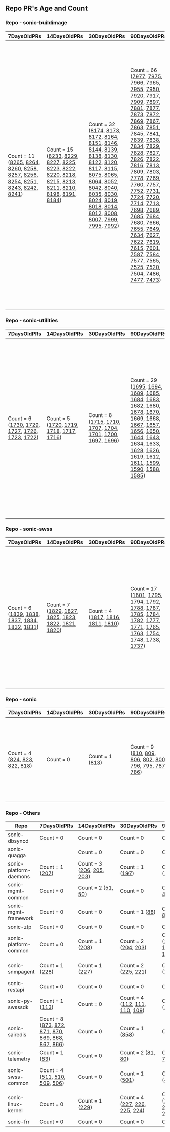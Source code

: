 ## Repo PR's Age and Count 

### Repo - sonic-buildimage

| 7DaysOldPRs | 14DaysOldPRs | 30DaysOldPRs | 90DaysOldPRs | MoreThan90DaysOldPR | MoreThan1yrold |
|-------------|-------------|-------------|-------------|-------------|-------------|
| Count = 11 ([8265](https://github.com/Azure/sonic-buildimage/pull/8265), [8264](https://github.com/Azure/sonic-buildimage/pull/8264), [8260](https://github.com/Azure/sonic-buildimage/pull/8260), [8258](https://github.com/Azure/sonic-buildimage/pull/8258), [8257](https://github.com/Azure/sonic-buildimage/pull/8257), [8256](https://github.com/Azure/sonic-buildimage/pull/8256), [8254](https://github.com/Azure/sonic-buildimage/pull/8254), [8251](https://github.com/Azure/sonic-buildimage/pull/8251), [8243](https://github.com/Azure/sonic-buildimage/pull/8243), [8242](https://github.com/Azure/sonic-buildimage/pull/8242), [8241](https://github.com/Azure/sonic-buildimage/pull/8241)) | Count = 15 ([8233](https://github.com/Azure/sonic-buildimage/pull/8233), [8229](https://github.com/Azure/sonic-buildimage/pull/8229), [8227](https://github.com/Azure/sonic-buildimage/pull/8227), [8225](https://github.com/Azure/sonic-buildimage/pull/8225), [8223](https://github.com/Azure/sonic-buildimage/pull/8223), [8222](https://github.com/Azure/sonic-buildimage/pull/8222), [8220](https://github.com/Azure/sonic-buildimage/pull/8220), [8218](https://github.com/Azure/sonic-buildimage/pull/8218), [8215](https://github.com/Azure/sonic-buildimage/pull/8215), [8213](https://github.com/Azure/sonic-buildimage/pull/8213), [8211](https://github.com/Azure/sonic-buildimage/pull/8211), [8210](https://github.com/Azure/sonic-buildimage/pull/8210), [8198](https://github.com/Azure/sonic-buildimage/pull/8198), [8191](https://github.com/Azure/sonic-buildimage/pull/8191), [8184](https://github.com/Azure/sonic-buildimage/pull/8184)) | Count = 32 ([8174](https://github.com/Azure/sonic-buildimage/pull/8174), [8173](https://github.com/Azure/sonic-buildimage/pull/8173), [8172](https://github.com/Azure/sonic-buildimage/pull/8172), [8164](https://github.com/Azure/sonic-buildimage/pull/8164), [8151](https://github.com/Azure/sonic-buildimage/pull/8151), [8146](https://github.com/Azure/sonic-buildimage/pull/8146), [8144](https://github.com/Azure/sonic-buildimage/pull/8144), [8139](https://github.com/Azure/sonic-buildimage/pull/8139), [8138](https://github.com/Azure/sonic-buildimage/pull/8138), [8130](https://github.com/Azure/sonic-buildimage/pull/8130), [8122](https://github.com/Azure/sonic-buildimage/pull/8122), [8120](https://github.com/Azure/sonic-buildimage/pull/8120), [8117](https://github.com/Azure/sonic-buildimage/pull/8117), [8115](https://github.com/Azure/sonic-buildimage/pull/8115), [8075](https://github.com/Azure/sonic-buildimage/pull/8075), [8065](https://github.com/Azure/sonic-buildimage/pull/8065), [8064](https://github.com/Azure/sonic-buildimage/pull/8064), [8052](https://github.com/Azure/sonic-buildimage/pull/8052), [8042](https://github.com/Azure/sonic-buildimage/pull/8042), [8040](https://github.com/Azure/sonic-buildimage/pull/8040), [8035](https://github.com/Azure/sonic-buildimage/pull/8035), [8030](https://github.com/Azure/sonic-buildimage/pull/8030), [8024](https://github.com/Azure/sonic-buildimage/pull/8024), [8019](https://github.com/Azure/sonic-buildimage/pull/8019), [8018](https://github.com/Azure/sonic-buildimage/pull/8018), [8014](https://github.com/Azure/sonic-buildimage/pull/8014), [8012](https://github.com/Azure/sonic-buildimage/pull/8012), [8008](https://github.com/Azure/sonic-buildimage/pull/8008), [8007](https://github.com/Azure/sonic-buildimage/pull/8007), [7999](https://github.com/Azure/sonic-buildimage/pull/7999), [7995](https://github.com/Azure/sonic-buildimage/pull/7995), [7992](https://github.com/Azure/sonic-buildimage/pull/7992)) | Count = 66 ([7977](https://github.com/Azure/sonic-buildimage/pull/7977), [7975](https://github.com/Azure/sonic-buildimage/pull/7975), [7966](https://github.com/Azure/sonic-buildimage/pull/7966), [7965](https://github.com/Azure/sonic-buildimage/pull/7965), [7955](https://github.com/Azure/sonic-buildimage/pull/7955), [7950](https://github.com/Azure/sonic-buildimage/pull/7950), [7920](https://github.com/Azure/sonic-buildimage/pull/7920), [7917](https://github.com/Azure/sonic-buildimage/pull/7917), [7909](https://github.com/Azure/sonic-buildimage/pull/7909), [7897](https://github.com/Azure/sonic-buildimage/pull/7897), [7881](https://github.com/Azure/sonic-buildimage/pull/7881), [7877](https://github.com/Azure/sonic-buildimage/pull/7877), [7873](https://github.com/Azure/sonic-buildimage/pull/7873), [7872](https://github.com/Azure/sonic-buildimage/pull/7872), [7869](https://github.com/Azure/sonic-buildimage/pull/7869), [7867](https://github.com/Azure/sonic-buildimage/pull/7867), [7863](https://github.com/Azure/sonic-buildimage/pull/7863), [7851](https://github.com/Azure/sonic-buildimage/pull/7851), [7845](https://github.com/Azure/sonic-buildimage/pull/7845), [7841](https://github.com/Azure/sonic-buildimage/pull/7841), [7839](https://github.com/Azure/sonic-buildimage/pull/7839), [7838](https://github.com/Azure/sonic-buildimage/pull/7838), [7834](https://github.com/Azure/sonic-buildimage/pull/7834), [7829](https://github.com/Azure/sonic-buildimage/pull/7829), [7828](https://github.com/Azure/sonic-buildimage/pull/7828), [7827](https://github.com/Azure/sonic-buildimage/pull/7827), [7826](https://github.com/Azure/sonic-buildimage/pull/7826), [7822](https://github.com/Azure/sonic-buildimage/pull/7822), [7816](https://github.com/Azure/sonic-buildimage/pull/7816), [7813](https://github.com/Azure/sonic-buildimage/pull/7813), [7809](https://github.com/Azure/sonic-buildimage/pull/7809), [7803](https://github.com/Azure/sonic-buildimage/pull/7803), [7778](https://github.com/Azure/sonic-buildimage/pull/7778), [7769](https://github.com/Azure/sonic-buildimage/pull/7769), [7760](https://github.com/Azure/sonic-buildimage/pull/7760), [7757](https://github.com/Azure/sonic-buildimage/pull/7757), [7752](https://github.com/Azure/sonic-buildimage/pull/7752), [7731](https://github.com/Azure/sonic-buildimage/pull/7731), [7724](https://github.com/Azure/sonic-buildimage/pull/7724), [7720](https://github.com/Azure/sonic-buildimage/pull/7720), [7714](https://github.com/Azure/sonic-buildimage/pull/7714), [7713](https://github.com/Azure/sonic-buildimage/pull/7713), [7698](https://github.com/Azure/sonic-buildimage/pull/7698), [7689](https://github.com/Azure/sonic-buildimage/pull/7689), [7685](https://github.com/Azure/sonic-buildimage/pull/7685), [7684](https://github.com/Azure/sonic-buildimage/pull/7684), [7680](https://github.com/Azure/sonic-buildimage/pull/7680), [7666](https://github.com/Azure/sonic-buildimage/pull/7666), [7655](https://github.com/Azure/sonic-buildimage/pull/7655), [7649](https://github.com/Azure/sonic-buildimage/pull/7649), [7634](https://github.com/Azure/sonic-buildimage/pull/7634), [7627](https://github.com/Azure/sonic-buildimage/pull/7627), [7622](https://github.com/Azure/sonic-buildimage/pull/7622), [7619](https://github.com/Azure/sonic-buildimage/pull/7619), [7615](https://github.com/Azure/sonic-buildimage/pull/7615), [7601](https://github.com/Azure/sonic-buildimage/pull/7601), [7587](https://github.com/Azure/sonic-buildimage/pull/7587), [7584](https://github.com/Azure/sonic-buildimage/pull/7584), [7577](https://github.com/Azure/sonic-buildimage/pull/7577), [7565](https://github.com/Azure/sonic-buildimage/pull/7565), [7525](https://github.com/Azure/sonic-buildimage/pull/7525), [7520](https://github.com/Azure/sonic-buildimage/pull/7520), [7504](https://github.com/Azure/sonic-buildimage/pull/7504), [7486](https://github.com/Azure/sonic-buildimage/pull/7486), [7477](https://github.com/Azure/sonic-buildimage/pull/7477), [7473](https://github.com/Azure/sonic-buildimage/pull/7473)) | Count = 95 ([7468](https://github.com/Azure/sonic-buildimage/pull/7468), [7443](https://github.com/Azure/sonic-buildimage/pull/7443), [7392](https://github.com/Azure/sonic-buildimage/pull/7392), [7375](https://github.com/Azure/sonic-buildimage/pull/7375), [7362](https://github.com/Azure/sonic-buildimage/pull/7362), [7360](https://github.com/Azure/sonic-buildimage/pull/7360), [7355](https://github.com/Azure/sonic-buildimage/pull/7355), [7328](https://github.com/Azure/sonic-buildimage/pull/7328), [7294](https://github.com/Azure/sonic-buildimage/pull/7294), [7293](https://github.com/Azure/sonic-buildimage/pull/7293), [7289](https://github.com/Azure/sonic-buildimage/pull/7289), [7281](https://github.com/Azure/sonic-buildimage/pull/7281), [7245](https://github.com/Azure/sonic-buildimage/pull/7245), [7239](https://github.com/Azure/sonic-buildimage/pull/7239), [7178](https://github.com/Azure/sonic-buildimage/pull/7178), [7175](https://github.com/Azure/sonic-buildimage/pull/7175), [7174](https://github.com/Azure/sonic-buildimage/pull/7174), [7159](https://github.com/Azure/sonic-buildimage/pull/7159), [7151](https://github.com/Azure/sonic-buildimage/pull/7151), [7109](https://github.com/Azure/sonic-buildimage/pull/7109), [7102](https://github.com/Azure/sonic-buildimage/pull/7102), [7026](https://github.com/Azure/sonic-buildimage/pull/7026), [6993](https://github.com/Azure/sonic-buildimage/pull/6993), [6949](https://github.com/Azure/sonic-buildimage/pull/6949), [6925](https://github.com/Azure/sonic-buildimage/pull/6925), [6920](https://github.com/Azure/sonic-buildimage/pull/6920), [6912](https://github.com/Azure/sonic-buildimage/pull/6912), [6886](https://github.com/Azure/sonic-buildimage/pull/6886), [6865](https://github.com/Azure/sonic-buildimage/pull/6865), [6864](https://github.com/Azure/sonic-buildimage/pull/6864), [6861](https://github.com/Azure/sonic-buildimage/pull/6861), [6844](https://github.com/Azure/sonic-buildimage/pull/6844), [6825](https://github.com/Azure/sonic-buildimage/pull/6825), [6824](https://github.com/Azure/sonic-buildimage/pull/6824), [6802](https://github.com/Azure/sonic-buildimage/pull/6802), [6801](https://github.com/Azure/sonic-buildimage/pull/6801), [6786](https://github.com/Azure/sonic-buildimage/pull/6786), [6733](https://github.com/Azure/sonic-buildimage/pull/6733), [6691](https://github.com/Azure/sonic-buildimage/pull/6691), [6660](https://github.com/Azure/sonic-buildimage/pull/6660), [6624](https://github.com/Azure/sonic-buildimage/pull/6624), [6616](https://github.com/Azure/sonic-buildimage/pull/6616), [6613](https://github.com/Azure/sonic-buildimage/pull/6613), [6555](https://github.com/Azure/sonic-buildimage/pull/6555), [6521](https://github.com/Azure/sonic-buildimage/pull/6521), [6452](https://github.com/Azure/sonic-buildimage/pull/6452), [6450](https://github.com/Azure/sonic-buildimage/pull/6450), [6429](https://github.com/Azure/sonic-buildimage/pull/6429), [6390](https://github.com/Azure/sonic-buildimage/pull/6390), [6388](https://github.com/Azure/sonic-buildimage/pull/6388), [6387](https://github.com/Azure/sonic-buildimage/pull/6387), [6376](https://github.com/Azure/sonic-buildimage/pull/6376), [6356](https://github.com/Azure/sonic-buildimage/pull/6356), [6308](https://github.com/Azure/sonic-buildimage/pull/6308), [6299](https://github.com/Azure/sonic-buildimage/pull/6299), [6284](https://github.com/Azure/sonic-buildimage/pull/6284), [6276](https://github.com/Azure/sonic-buildimage/pull/6276), [6258](https://github.com/Azure/sonic-buildimage/pull/6258), [6227](https://github.com/Azure/sonic-buildimage/pull/6227), [6222](https://github.com/Azure/sonic-buildimage/pull/6222), [6221](https://github.com/Azure/sonic-buildimage/pull/6221), [6215](https://github.com/Azure/sonic-buildimage/pull/6215), [6193](https://github.com/Azure/sonic-buildimage/pull/6193), [6192](https://github.com/Azure/sonic-buildimage/pull/6192), [6177](https://github.com/Azure/sonic-buildimage/pull/6177), [6131](https://github.com/Azure/sonic-buildimage/pull/6131), [6112](https://github.com/Azure/sonic-buildimage/pull/6112), [6092](https://github.com/Azure/sonic-buildimage/pull/6092), [6079](https://github.com/Azure/sonic-buildimage/pull/6079), [6058](https://github.com/Azure/sonic-buildimage/pull/6058), [6035](https://github.com/Azure/sonic-buildimage/pull/6035), [5954](https://github.com/Azure/sonic-buildimage/pull/5954), [5940](https://github.com/Azure/sonic-buildimage/pull/5940), [5842](https://github.com/Azure/sonic-buildimage/pull/5842), [5830](https://github.com/Azure/sonic-buildimage/pull/5830), [5672](https://github.com/Azure/sonic-buildimage/pull/5672), [5652](https://github.com/Azure/sonic-buildimage/pull/5652), [5553](https://github.com/Azure/sonic-buildimage/pull/5553), [5519](https://github.com/Azure/sonic-buildimage/pull/5519), [5509](https://github.com/Azure/sonic-buildimage/pull/5509), [5505](https://github.com/Azure/sonic-buildimage/pull/5505), [5424](https://github.com/Azure/sonic-buildimage/pull/5424), [5412](https://github.com/Azure/sonic-buildimage/pull/5412), [5403](https://github.com/Azure/sonic-buildimage/pull/5403), [5393](https://github.com/Azure/sonic-buildimage/pull/5393), [5338](https://github.com/Azure/sonic-buildimage/pull/5338), [5298](https://github.com/Azure/sonic-buildimage/pull/5298), [5297](https://github.com/Azure/sonic-buildimage/pull/5297), [5286](https://github.com/Azure/sonic-buildimage/pull/5286), [5285](https://github.com/Azure/sonic-buildimage/pull/5285), [5282](https://github.com/Azure/sonic-buildimage/pull/5282), [5208](https://github.com/Azure/sonic-buildimage/pull/5208), [5145](https://github.com/Azure/sonic-buildimage/pull/5145), [5104](https://github.com/Azure/sonic-buildimage/pull/5104), [5057](https://github.com/Azure/sonic-buildimage/pull/5057))| Count = 82 ([4983](https://github.com/Azure/sonic-buildimage/pull/4983), [4964](https://github.com/Azure/sonic-buildimage/pull/4964), [4883](https://github.com/Azure/sonic-buildimage/pull/4883), [4819](https://github.com/Azure/sonic-buildimage/pull/4819), [4697](https://github.com/Azure/sonic-buildimage/pull/4697), [4689](https://github.com/Azure/sonic-buildimage/pull/4689), [4546](https://github.com/Azure/sonic-buildimage/pull/4546), [4489](https://github.com/Azure/sonic-buildimage/pull/4489), [4451](https://github.com/Azure/sonic-buildimage/pull/4451), [4396](https://github.com/Azure/sonic-buildimage/pull/4396), [4341](https://github.com/Azure/sonic-buildimage/pull/4341), [4320](https://github.com/Azure/sonic-buildimage/pull/4320), [4257](https://github.com/Azure/sonic-buildimage/pull/4257), [4213](https://github.com/Azure/sonic-buildimage/pull/4213), [4163](https://github.com/Azure/sonic-buildimage/pull/4163), [4132](https://github.com/Azure/sonic-buildimage/pull/4132), [4131](https://github.com/Azure/sonic-buildimage/pull/4131), [4106](https://github.com/Azure/sonic-buildimage/pull/4106), [4094](https://github.com/Azure/sonic-buildimage/pull/4094), [4090](https://github.com/Azure/sonic-buildimage/pull/4090), [4058](https://github.com/Azure/sonic-buildimage/pull/4058), [4052](https://github.com/Azure/sonic-buildimage/pull/4052), [4016](https://github.com/Azure/sonic-buildimage/pull/4016), [4008](https://github.com/Azure/sonic-buildimage/pull/4008), [3994](https://github.com/Azure/sonic-buildimage/pull/3994), [3987](https://github.com/Azure/sonic-buildimage/pull/3987), [3968](https://github.com/Azure/sonic-buildimage/pull/3968), [3953](https://github.com/Azure/sonic-buildimage/pull/3953), [3937](https://github.com/Azure/sonic-buildimage/pull/3937), [3914](https://github.com/Azure/sonic-buildimage/pull/3914), [3893](https://github.com/Azure/sonic-buildimage/pull/3893), [3882](https://github.com/Azure/sonic-buildimage/pull/3882), [3866](https://github.com/Azure/sonic-buildimage/pull/3866), [3785](https://github.com/Azure/sonic-buildimage/pull/3785), [3775](https://github.com/Azure/sonic-buildimage/pull/3775), [3764](https://github.com/Azure/sonic-buildimage/pull/3764), [3725](https://github.com/Azure/sonic-buildimage/pull/3725), [3687](https://github.com/Azure/sonic-buildimage/pull/3687), [3648](https://github.com/Azure/sonic-buildimage/pull/3648), [3640](https://github.com/Azure/sonic-buildimage/pull/3640), [3638](https://github.com/Azure/sonic-buildimage/pull/3638), [3629](https://github.com/Azure/sonic-buildimage/pull/3629), [3616](https://github.com/Azure/sonic-buildimage/pull/3616), [3608](https://github.com/Azure/sonic-buildimage/pull/3608), [3607](https://github.com/Azure/sonic-buildimage/pull/3607), [3602](https://github.com/Azure/sonic-buildimage/pull/3602), [3554](https://github.com/Azure/sonic-buildimage/pull/3554), [3522](https://github.com/Azure/sonic-buildimage/pull/3522), [3499](https://github.com/Azure/sonic-buildimage/pull/3499), [3463](https://github.com/Azure/sonic-buildimage/pull/3463), [3447](https://github.com/Azure/sonic-buildimage/pull/3447), [3446](https://github.com/Azure/sonic-buildimage/pull/3446), [3445](https://github.com/Azure/sonic-buildimage/pull/3445), [3423](https://github.com/Azure/sonic-buildimage/pull/3423), [3404](https://github.com/Azure/sonic-buildimage/pull/3404), [3392](https://github.com/Azure/sonic-buildimage/pull/3392), [3354](https://github.com/Azure/sonic-buildimage/pull/3354), [3349](https://github.com/Azure/sonic-buildimage/pull/3349), [3313](https://github.com/Azure/sonic-buildimage/pull/3313), [3078](https://github.com/Azure/sonic-buildimage/pull/3078), [2923](https://github.com/Azure/sonic-buildimage/pull/2923), [2803](https://github.com/Azure/sonic-buildimage/pull/2803), [2762](https://github.com/Azure/sonic-buildimage/pull/2762), [2651](https://github.com/Azure/sonic-buildimage/pull/2651), [2535](https://github.com/Azure/sonic-buildimage/pull/2535), [2446](https://github.com/Azure/sonic-buildimage/pull/2446), [2419](https://github.com/Azure/sonic-buildimage/pull/2419), [2400](https://github.com/Azure/sonic-buildimage/pull/2400), [2355](https://github.com/Azure/sonic-buildimage/pull/2355), [2131](https://github.com/Azure/sonic-buildimage/pull/2131), [2011](https://github.com/Azure/sonic-buildimage/pull/2011), [1997](https://github.com/Azure/sonic-buildimage/pull/1997), [1977](https://github.com/Azure/sonic-buildimage/pull/1977), [1972](https://github.com/Azure/sonic-buildimage/pull/1972), [1891](https://github.com/Azure/sonic-buildimage/pull/1891), [1848](https://github.com/Azure/sonic-buildimage/pull/1848), [1819](https://github.com/Azure/sonic-buildimage/pull/1819), [1487](https://github.com/Azure/sonic-buildimage/pull/1487), [1442](https://github.com/Azure/sonic-buildimage/pull/1442), [1384](https://github.com/Azure/sonic-buildimage/pull/1384), [1338](https://github.com/Azure/sonic-buildimage/pull/1338), [427](https://github.com/Azure/sonic-buildimage/pull/427))|

### Repo - sonic-utilities

| 7DaysOldPRs | 14DaysOldPRs | 30DaysOldPRs | 90DaysOldPRs | MoreThan90DaysOldPR | MoreThan1yrold |
|-------------|-------------|------------|-------------|-------------|-------------|
| Count = 6 ([1730](https://github.com/Azure/sonic-utilities/pull/1730), [1729](https://github.com/Azure/sonic-utilities/pull/1729), [1727](https://github.com/Azure/sonic-utilities/pull/1727), [1726](https://github.com/Azure/sonic-utilities/pull/1726), [1723](https://github.com/Azure/sonic-utilities/pull/1723), [1722](https://github.com/Azure/sonic-utilities/pull/1722)) | Count = 5 ([1720](https://github.com/Azure/sonic-utilities/pull/1720), [1719](https://github.com/Azure/sonic-utilities/pull/1719), [1718](https://github.com/Azure/sonic-utilities/pull/1718), [1717](https://github.com/Azure/sonic-utilities/pull/1717), [1716](https://github.com/Azure/sonic-utilities/pull/1716)) | Count = 8 ([1715](https://github.com/Azure/sonic-utilities/pull/1715), [1710](https://github.com/Azure/sonic-utilities/pull/1710), [1707](https://github.com/Azure/sonic-utilities/pull/1707), [1704](https://github.com/Azure/sonic-utilities/pull/1704), [1701](https://github.com/Azure/sonic-utilities/pull/1701), [1700](https://github.com/Azure/sonic-utilities/pull/1700), [1697](https://github.com/Azure/sonic-utilities/pull/1697), [1696](https://github.com/Azure/sonic-utilities/pull/1696)) | Count = 29 ([1695](https://github.com/Azure/sonic-utilities/pull/1695), [1694](https://github.com/Azure/sonic-utilities/pull/1694), [1689](https://github.com/Azure/sonic-utilities/pull/1689), [1685](https://github.com/Azure/sonic-utilities/pull/1685), [1684](https://github.com/Azure/sonic-utilities/pull/1684), [1683](https://github.com/Azure/sonic-utilities/pull/1683), [1682](https://github.com/Azure/sonic-utilities/pull/1682), [1680](https://github.com/Azure/sonic-utilities/pull/1680), [1678](https://github.com/Azure/sonic-utilities/pull/1678), [1670](https://github.com/Azure/sonic-utilities/pull/1670), [1669](https://github.com/Azure/sonic-utilities/pull/1669), [1668](https://github.com/Azure/sonic-utilities/pull/1668), [1667](https://github.com/Azure/sonic-utilities/pull/1667), [1657](https://github.com/Azure/sonic-utilities/pull/1657), [1656](https://github.com/Azure/sonic-utilities/pull/1656), [1650](https://github.com/Azure/sonic-utilities/pull/1650), [1644](https://github.com/Azure/sonic-utilities/pull/1644), [1643](https://github.com/Azure/sonic-utilities/pull/1643), [1634](https://github.com/Azure/sonic-utilities/pull/1634), [1633](https://github.com/Azure/sonic-utilities/pull/1633), [1628](https://github.com/Azure/sonic-utilities/pull/1628), [1626](https://github.com/Azure/sonic-utilities/pull/1626), [1619](https://github.com/Azure/sonic-utilities/pull/1619), [1612](https://github.com/Azure/sonic-utilities/pull/1612), [1611](https://github.com/Azure/sonic-utilities/pull/1611), [1599](https://github.com/Azure/sonic-utilities/pull/1599), [1590](https://github.com/Azure/sonic-utilities/pull/1590), [1588](https://github.com/Azure/sonic-utilities/pull/1588), [1585](https://github.com/Azure/sonic-utilities/pull/1585)) | Count = 62 ([1578](https://github.com/Azure/sonic-utilities/pull/1578), [1577](https://github.com/Azure/sonic-utilities/pull/1577), [1573](https://github.com/Azure/sonic-utilities/pull/1573), [1571](https://github.com/Azure/sonic-utilities/pull/1571), [1529](https://github.com/Azure/sonic-utilities/pull/1529), [1524](https://github.com/Azure/sonic-utilities/pull/1524), [1513](https://github.com/Azure/sonic-utilities/pull/1513), [1506](https://github.com/Azure/sonic-utilities/pull/1506), [1498](https://github.com/Azure/sonic-utilities/pull/1498), [1493](https://github.com/Azure/sonic-utilities/pull/1493), [1492](https://github.com/Azure/sonic-utilities/pull/1492), [1488](https://github.com/Azure/sonic-utilities/pull/1488), [1480](https://github.com/Azure/sonic-utilities/pull/1480), [1457](https://github.com/Azure/sonic-utilities/pull/1457), [1438](https://github.com/Azure/sonic-utilities/pull/1438), [1412](https://github.com/Azure/sonic-utilities/pull/1412), [1403](https://github.com/Azure/sonic-utilities/pull/1403), [1395](https://github.com/Azure/sonic-utilities/pull/1395), [1391](https://github.com/Azure/sonic-utilities/pull/1391), [1387](https://github.com/Azure/sonic-utilities/pull/1387), [1384](https://github.com/Azure/sonic-utilities/pull/1384), [1381](https://github.com/Azure/sonic-utilities/pull/1381), [1375](https://github.com/Azure/sonic-utilities/pull/1375), [1365](https://github.com/Azure/sonic-utilities/pull/1365), [1354](https://github.com/Azure/sonic-utilities/pull/1354), [1350](https://github.com/Azure/sonic-utilities/pull/1350), [1342](https://github.com/Azure/sonic-utilities/pull/1342), [1341](https://github.com/Azure/sonic-utilities/pull/1341), [1339](https://github.com/Azure/sonic-utilities/pull/1339), [1331](https://github.com/Azure/sonic-utilities/pull/1331), [1330](https://github.com/Azure/sonic-utilities/pull/1330), [1329](https://github.com/Azure/sonic-utilities/pull/1329), [1327](https://github.com/Azure/sonic-utilities/pull/1327), [1322](https://github.com/Azure/sonic-utilities/pull/1322), [1316](https://github.com/Azure/sonic-utilities/pull/1316), [1314](https://github.com/Azure/sonic-utilities/pull/1314), [1313](https://github.com/Azure/sonic-utilities/pull/1313), [1311](https://github.com/Azure/sonic-utilities/pull/1311), [1310](https://github.com/Azure/sonic-utilities/pull/1310), [1290](https://github.com/Azure/sonic-utilities/pull/1290), [1288](https://github.com/Azure/sonic-utilities/pull/1288), [1287](https://github.com/Azure/sonic-utilities/pull/1287), [1278](https://github.com/Azure/sonic-utilities/pull/1278), [1273](https://github.com/Azure/sonic-utilities/pull/1273), [1262](https://github.com/Azure/sonic-utilities/pull/1262), [1242](https://github.com/Azure/sonic-utilities/pull/1242), [1234](https://github.com/Azure/sonic-utilities/pull/1234), [1220](https://github.com/Azure/sonic-utilities/pull/1220), [1206](https://github.com/Azure/sonic-utilities/pull/1206), [1196](https://github.com/Azure/sonic-utilities/pull/1196), [1179](https://github.com/Azure/sonic-utilities/pull/1179), [1178](https://github.com/Azure/sonic-utilities/pull/1178), [1171](https://github.com/Azure/sonic-utilities/pull/1171), [1170](https://github.com/Azure/sonic-utilities/pull/1170), [1159](https://github.com/Azure/sonic-utilities/pull/1159), [1156](https://github.com/Azure/sonic-utilities/pull/1156), [1146](https://github.com/Azure/sonic-utilities/pull/1146), [1139](https://github.com/Azure/sonic-utilities/pull/1139), [1121](https://github.com/Azure/sonic-utilities/pull/1121), [1035](https://github.com/Azure/sonic-utilities/pull/1035), [1030](https://github.com/Azure/sonic-utilities/pull/1030), [1020](https://github.com/Azure/sonic-utilities/pull/1020)) | Count = 78 ([1007](https://github.com/Azure/sonic-utilities/pull/1007), [1003](https://github.com/Azure/sonic-utilities/pull/1003), [998](https://github.com/Azure/sonic-utilities/pull/998), [985](https://github.com/Azure/sonic-utilities/pull/985), [981](https://github.com/Azure/sonic-utilities/pull/981), [960](https://github.com/Azure/sonic-utilities/pull/960), [959](https://github.com/Azure/sonic-utilities/pull/959), [956](https://github.com/Azure/sonic-utilities/pull/956), [932](https://github.com/Azure/sonic-utilities/pull/932), [928](https://github.com/Azure/sonic-utilities/pull/928), [851](https://github.com/Azure/sonic-utilities/pull/851), [837](https://github.com/Azure/sonic-utilities/pull/837), [827](https://github.com/Azure/sonic-utilities/pull/827), [817](https://github.com/Azure/sonic-utilities/pull/817), [780](https://github.com/Azure/sonic-utilities/pull/780), [762](https://github.com/Azure/sonic-utilities/pull/762), [744](https://github.com/Azure/sonic-utilities/pull/744), [722](https://github.com/Azure/sonic-utilities/pull/722), [709](https://github.com/Azure/sonic-utilities/pull/709), [705](https://github.com/Azure/sonic-utilities/pull/705), [700](https://github.com/Azure/sonic-utilities/pull/700), [699](https://github.com/Azure/sonic-utilities/pull/699), [698](https://github.com/Azure/sonic-utilities/pull/698), [696](https://github.com/Azure/sonic-utilities/pull/696), [695](https://github.com/Azure/sonic-utilities/pull/695), [694](https://github.com/Azure/sonic-utilities/pull/694), [693](https://github.com/Azure/sonic-utilities/pull/693), [687](https://github.com/Azure/sonic-utilities/pull/687), [680](https://github.com/Azure/sonic-utilities/pull/680), [679](https://github.com/Azure/sonic-utilities/pull/679), [676](https://github.com/Azure/sonic-utilities/pull/676), [673](https://github.com/Azure/sonic-utilities/pull/673), [667](https://github.com/Azure/sonic-utilities/pull/667), [666](https://github.com/Azure/sonic-utilities/pull/666), [663](https://github.com/Azure/sonic-utilities/pull/663), [648](https://github.com/Azure/sonic-utilities/pull/648), [644](https://github.com/Azure/sonic-utilities/pull/644), [643](https://github.com/Azure/sonic-utilities/pull/643), [626](https://github.com/Azure/sonic-utilities/pull/626), [618](https://github.com/Azure/sonic-utilities/pull/618), [601](https://github.com/Azure/sonic-utilities/pull/601), [597](https://github.com/Azure/sonic-utilities/pull/597), [581](https://github.com/Azure/sonic-utilities/pull/581), [576](https://github.com/Azure/sonic-utilities/pull/576), [566](https://github.com/Azure/sonic-utilities/pull/566), [564](https://github.com/Azure/sonic-utilities/pull/564), [556](https://github.com/Azure/sonic-utilities/pull/556), [553](https://github.com/Azure/sonic-utilities/pull/553), [552](https://github.com/Azure/sonic-utilities/pull/552), [547](https://github.com/Azure/sonic-utilities/pull/547), [544](https://github.com/Azure/sonic-utilities/pull/544), [543](https://github.com/Azure/sonic-utilities/pull/543), [529](https://github.com/Azure/sonic-utilities/pull/529), [527](https://github.com/Azure/sonic-utilities/pull/527), [512](https://github.com/Azure/sonic-utilities/pull/512), [491](https://github.com/Azure/sonic-utilities/pull/491), [462](https://github.com/Azure/sonic-utilities/pull/462), [459](https://github.com/Azure/sonic-utilities/pull/459), [454](https://github.com/Azure/sonic-utilities/pull/454), [448](https://github.com/Azure/sonic-utilities/pull/448), [436](https://github.com/Azure/sonic-utilities/pull/436), [431](https://github.com/Azure/sonic-utilities/pull/431), [428](https://github.com/Azure/sonic-utilities/pull/428), [422](https://github.com/Azure/sonic-utilities/pull/422), [421](https://github.com/Azure/sonic-utilities/pull/421), [400](https://github.com/Azure/sonic-utilities/pull/400), [391](https://github.com/Azure/sonic-utilities/pull/391), [306](https://github.com/Azure/sonic-utilities/pull/306), [291](https://github.com/Azure/sonic-utilities/pull/291), [287](https://github.com/Azure/sonic-utilities/pull/287), [280](https://github.com/Azure/sonic-utilities/pull/280), [275](https://github.com/Azure/sonic-utilities/pull/275), [254](https://github.com/Azure/sonic-utilities/pull/254), [219](https://github.com/Azure/sonic-utilities/pull/219), [181](https://github.com/Azure/sonic-utilities/pull/181), [179](https://github.com/Azure/sonic-utilities/pull/179), [176](https://github.com/Azure/sonic-utilities/pull/176), [171](https://github.com/Azure/sonic-utilities/pull/171)) |

### Repo - sonic-swss

| 7DaysOldPRs | 14DaysOldPRs | 30DaysOldPRs | 90DaysOldPRs | MoreThan90DaysOldPR | MoreThan1yrold |
|-------------|-------------|-------------|-------------|-------------|-------------|
| Count = 6 ([1839](https://github.com/Azure/sonic-swss/pull/1839), [1838](https://github.com/Azure/sonic-swss/pull/1838), [1837](https://github.com/Azure/sonic-swss/pull/1837), [1834](https://github.com/Azure/sonic-swss/pull/1834), [1832](https://github.com/Azure/sonic-swss/pull/1832), [1831](https://github.com/Azure/sonic-swss/pull/1831)) | Count = 7 ([1829](https://github.com/Azure/sonic-swss/pull/1829), [1827](https://github.com/Azure/sonic-swss/pull/1827), [1825](https://github.com/Azure/sonic-swss/pull/1825), [1823](https://github.com/Azure/sonic-swss/pull/1823), [1822](https://github.com/Azure/sonic-swss/pull/1822), [1821](https://github.com/Azure/sonic-swss/pull/1821), [1820](https://github.com/Azure/sonic-swss/pull/1820)) | Count = 4 ([1817](https://github.com/Azure/sonic-swss/pull/1817), [1816](https://github.com/Azure/sonic-swss/pull/1816), [1811](https://github.com/Azure/sonic-swss/pull/1811), [1810](https://github.com/Azure/sonic-swss/pull/1810)) | Count = 17 ([1801](https://github.com/Azure/sonic-swss/pull/1801), [1795](https://github.com/Azure/sonic-swss/pull/1795), [1794](https://github.com/Azure/sonic-swss/pull/1794), [1792](https://github.com/Azure/sonic-swss/pull/1792), [1788](https://github.com/Azure/sonic-swss/pull/1788), [1787](https://github.com/Azure/sonic-swss/pull/1787), [1785](https://github.com/Azure/sonic-swss/pull/1785), [1784](https://github.com/Azure/sonic-swss/pull/1784), [1782](https://github.com/Azure/sonic-swss/pull/1782), [1777](https://github.com/Azure/sonic-swss/pull/1777), [1771](https://github.com/Azure/sonic-swss/pull/1771), [1765](https://github.com/Azure/sonic-swss/pull/1765), [1763](https://github.com/Azure/sonic-swss/pull/1763), [1754](https://github.com/Azure/sonic-swss/pull/1754), [1748](https://github.com/Azure/sonic-swss/pull/1748), [1738](https://github.com/Azure/sonic-swss/pull/1738), [1737](https://github.com/Azure/sonic-swss/pull/1737)) | Count = 36 ([1730](https://github.com/Azure/sonic-swss/pull/1730), [1727](https://github.com/Azure/sonic-swss/pull/1727), [1725](https://github.com/Azure/sonic-swss/pull/1725), [1716](https://github.com/Azure/sonic-swss/pull/1716), [1709](https://github.com/Azure/sonic-swss/pull/1709), [1702](https://github.com/Azure/sonic-swss/pull/1702), [1700](https://github.com/Azure/sonic-swss/pull/1700), [1697](https://github.com/Azure/sonic-swss/pull/1697), [1696](https://github.com/Azure/sonic-swss/pull/1696), [1691](https://github.com/Azure/sonic-swss/pull/1691), [1667](https://github.com/Azure/sonic-swss/pull/1667), [1661](https://github.com/Azure/sonic-swss/pull/1661), [1642](https://github.com/Azure/sonic-swss/pull/1642), [1622](https://github.com/Azure/sonic-swss/pull/1622), [1612](https://github.com/Azure/sonic-swss/pull/1612), [1604](https://github.com/Azure/sonic-swss/pull/1604), [1566](https://github.com/Azure/sonic-swss/pull/1566), [1562](https://github.com/Azure/sonic-swss/pull/1562), [1561](https://github.com/Azure/sonic-swss/pull/1561), [1558](https://github.com/Azure/sonic-swss/pull/1558), [1557](https://github.com/Azure/sonic-swss/pull/1557), [1555](https://github.com/Azure/sonic-swss/pull/1555), [1554](https://github.com/Azure/sonic-swss/pull/1554), [1551](https://github.com/Azure/sonic-swss/pull/1551), [1548](https://github.com/Azure/sonic-swss/pull/1548), [1545](https://github.com/Azure/sonic-swss/pull/1545), [1544](https://github.com/Azure/sonic-swss/pull/1544), [1543](https://github.com/Azure/sonic-swss/pull/1543), [1525](https://github.com/Azure/sonic-swss/pull/1525), [1514](https://github.com/Azure/sonic-swss/pull/1514), [1470](https://github.com/Azure/sonic-swss/pull/1470), [1463](https://github.com/Azure/sonic-swss/pull/1463), [1457](https://github.com/Azure/sonic-swss/pull/1457), [1454](https://github.com/Azure/sonic-swss/pull/1454), [1425](https://github.com/Azure/sonic-swss/pull/1425), [1424](https://github.com/Azure/sonic-swss/pull/1424)) | Count = 49 ([1364](https://github.com/Azure/sonic-swss/pull/1364), [1360](https://github.com/Azure/sonic-swss/pull/1360), [1337](https://github.com/Azure/sonic-swss/pull/1337), [1336](https://github.com/Azure/sonic-swss/pull/1336), [1331](https://github.com/Azure/sonic-swss/pull/1331), [1329](https://github.com/Azure/sonic-swss/pull/1329), [1306](https://github.com/Azure/sonic-swss/pull/1306), [1305](https://github.com/Azure/sonic-swss/pull/1305), [1288](https://github.com/Azure/sonic-swss/pull/1288), [1259](https://github.com/Azure/sonic-swss/pull/1259), [1257](https://github.com/Azure/sonic-swss/pull/1257), [1252](https://github.com/Azure/sonic-swss/pull/1252), [1218](https://github.com/Azure/sonic-swss/pull/1218), [1211](https://github.com/Azure/sonic-swss/pull/1211), [1161](https://github.com/Azure/sonic-swss/pull/1161), [1160](https://github.com/Azure/sonic-swss/pull/1160), [1149](https://github.com/Azure/sonic-swss/pull/1149), [1117](https://github.com/Azure/sonic-swss/pull/1117), [1101](https://github.com/Azure/sonic-swss/pull/1101), [1100](https://github.com/Azure/sonic-swss/pull/1100), [1083](https://github.com/Azure/sonic-swss/pull/1083), [1071](https://github.com/Azure/sonic-swss/pull/1071), [1058](https://github.com/Azure/sonic-swss/pull/1058), [1056](https://github.com/Azure/sonic-swss/pull/1056), [1055](https://github.com/Azure/sonic-swss/pull/1055), [1047](https://github.com/Azure/sonic-swss/pull/1047), [1043](https://github.com/Azure/sonic-swss/pull/1043), [1039](https://github.com/Azure/sonic-swss/pull/1039), [993](https://github.com/Azure/sonic-swss/pull/993), [971](https://github.com/Azure/sonic-swss/pull/971), [964](https://github.com/Azure/sonic-swss/pull/964), [960](https://github.com/Azure/sonic-swss/pull/960), [957](https://github.com/Azure/sonic-swss/pull/957), [929](https://github.com/Azure/sonic-swss/pull/929), [928](https://github.com/Azure/sonic-swss/pull/928), [909](https://github.com/Azure/sonic-swss/pull/909), [904](https://github.com/Azure/sonic-swss/pull/904), [892](https://github.com/Azure/sonic-swss/pull/892), [886](https://github.com/Azure/sonic-swss/pull/886), [885](https://github.com/Azure/sonic-swss/pull/885), [867](https://github.com/Azure/sonic-swss/pull/867), [824](https://github.com/Azure/sonic-swss/pull/824), [782](https://github.com/Azure/sonic-swss/pull/782), [770](https://github.com/Azure/sonic-swss/pull/770), [767](https://github.com/Azure/sonic-swss/pull/767), [487](https://github.com/Azure/sonic-swss/pull/487), [437](https://github.com/Azure/sonic-swss/pull/437), [420](https://github.com/Azure/sonic-swss/pull/420), [370](https://github.com/Azure/sonic-swss/pull/370)) |

### Repo - sonic

| 7DaysOldPRs | 14DaysOldPRs | 30DaysOldPRs | 90DaysOldPRs | MoreThan90DaysOldPR | MoreThan1yrold |
|-------------|-------------|-------------|-------------|-------------|-------------|
| Count = 4 ([824](https://github.com/Azure/sonic/pull/824), [823](https://github.com/Azure/sonic/pull/823), [822](https://github.com/Azure/sonic/pull/822), [818](https://github.com/Azure/sonic/pull/818)) | Count = 0 | Count = 1 ([813](https://github.com/Azure/sonic/pull/813)) | Count = 9 ([810](https://github.com/Azure/sonic/pull/810), [809](https://github.com/Azure/sonic/pull/809), [806](https://github.com/Azure/sonic/pull/806), [802](https://github.com/Azure/sonic/pull/802), [800](https://github.com/Azure/sonic/pull/800), [796](https://github.com/Azure/sonic/pull/796), [795](https://github.com/Azure/sonic/pull/795), [787](https://github.com/Azure/sonic/pull/787), [786](https://github.com/Azure/sonic/pull/786)) | Count = 19 ([778](https://github.com/Azure/sonic/pull/778), [769](https://github.com/Azure/sonic/pull/769), [761](https://github.com/Azure/sonic/pull/761), [757](https://github.com/Azure/sonic/pull/757), [756](https://github.com/Azure/sonic/pull/756), [754](https://github.com/Azure/sonic/pull/754), [748](https://github.com/Azure/sonic/pull/748), [743](https://github.com/Azure/sonic/pull/743), [738](https://github.com/Azure/sonic/pull/738), [734](https://github.com/Azure/sonic/pull/734), [733](https://github.com/Azure/sonic/pull/733), [712](https://github.com/Azure/sonic/pull/712), [707](https://github.com/Azure/sonic/pull/707), [706](https://github.com/Azure/sonic/pull/706), [686](https://github.com/Azure/sonic/pull/686), [685](https://github.com/Azure/sonic/pull/685), [684](https://github.com/Azure/sonic/pull/684), [665](https://github.com/Azure/sonic/pull/665), [662](https://github.com/Azure/sonic/pull/662)) | Count = 35 ([650](https://github.com/Azure/sonic/pull/650), [642](https://github.com/Azure/sonic/pull/642), [640](https://github.com/Azure/sonic/pull/640), [632](https://github.com/Azure/sonic/pull/632), [625](https://github.com/Azure/sonic/pull/625), [604](https://github.com/Azure/sonic/pull/604), [595](https://github.com/Azure/sonic/pull/595), [590](https://github.com/Azure/sonic/pull/590), [575](https://github.com/Azure/sonic/pull/575), [571](https://github.com/Azure/sonic/pull/571), [564](https://github.com/Azure/sonic/pull/564), [560](https://github.com/Azure/sonic/pull/560), [531](https://github.com/Azure/sonic/pull/531), [527](https://github.com/Azure/sonic/pull/527), [525](https://github.com/Azure/sonic/pull/525), [499](https://github.com/Azure/sonic/pull/499), [493](https://github.com/Azure/sonic/pull/493), [475](https://github.com/Azure/sonic/pull/475), [468](https://github.com/Azure/sonic/pull/468), [441](https://github.com/Azure/sonic/pull/441), [426](https://github.com/Azure/sonic/pull/426), [425](https://github.com/Azure/sonic/pull/425), [422](https://github.com/Azure/sonic/pull/422), [376](https://github.com/Azure/sonic/pull/376), [375](https://github.com/Azure/sonic/pull/375), [346](https://github.com/Azure/sonic/pull/346), [332](https://github.com/Azure/sonic/pull/332), [316](https://github.com/Azure/sonic/pull/316), [313](https://github.com/Azure/sonic/pull/313), [281](https://github.com/Azure/sonic/pull/281), [239](https://github.com/Azure/sonic/pull/239), [231](https://github.com/Azure/sonic/pull/231), [226](https://github.com/Azure/sonic/pull/226), [205](https://github.com/Azure/sonic/pull/205), [154](https://github.com/Azure/sonic/pull/154)) |

### Repo - Others

| Repo | 7DaysOldPRs | 14DaysOldPRs | 30DaysOldPRs | 90DaysOldPRs | MoreThan90DaysOldPR | MoreThan1yrold |
|------|-------------|-------------|-------------|-------------|-------------|-------------|
|sonic-dbsyncd | Count = 0 | Count = 0 | Count = 0 | Count = 1 ([41](https://github.com/Azure/sonic-dbsyncd/pull/41)) | Count = 1 ([29](https://github.com/Azure/sonic-dbsyncd/pull/29)) | Count = 0 |
|sonic-quagga | | Count = 0 | Count = 0 | Count = 0 | Count = 0 | Count = 0 | Count = 0 |
|sonic-platform-daemons| Count = 1 ([207](https://github.com/Azure/sonic-platform-daemons/pull/207)) | Count = 3 ([206](https://github.com/Azure/sonic-platform-daemons/pull/206), [205](https://github.com/Azure/sonic-platform-daemons/pull/205), [203](https://github.com/Azure/sonic-platform-daemons/pull/203)) | Count = 1 ([197](https://github.com/Azure/sonic-platform-daemons/pull/197)) | Count = 1 ([182](https://github.com/Azure/sonic-platform-daemons/pull/182)) | Count = 2 ([164](https://github.com/Azure/sonic-platform-daemons/pull/164), [99](https://github.com/Azure/sonic-platform-daemons/pull/99)) | Count = 0 |
|sonic-mgmt-common | Count = 0 | Count = 2 ([51](https://github.com/Azure/sonic-mgmt-common/pull/51), [50](https://github.com/Azure/sonic-mgmt-common/pull/50)) | Count = 0 | Count = 2 ([49](https://github.com/Azure/sonic-mgmt-common/pull/49), [48](https://github.com/Azure/sonic-mgmt-common/pull/48)) | Count = 1 ([42](https://github.com/Azure/sonic-mgmt-common/pull/42)) | Count = 0 |
|sonic-mgmt-framework | Count = 0 | Count = 0 | Count = 1 ([88](https://github.com/Azure/sonic-mgmt-framework/pull/88)) | Count = 3 ([87](https://github.com/Azure/sonic-mgmt-framework/pull/87), [86](https://github.com/Azure/sonic-mgmt-framework/pull/86), [85](https://github.com/Azure/sonic-mgmt-framework/pull/85)) | Count = 0 | Count = 1 ([49](https://github.com/Azure/sonic-mgmt-framework/pull/49)) |
|sonic-ztp| Count = 0 | Count = 0 | Count = 0 | Count = 0 | Count = 0 | Count = 0 |
|sonic-platform-common| Count = 0 | Count = 1 ([208](https://github.com/Azure/sonic-platform-common/pull/208)) | Count = 2 ([204](https://github.com/Azure/sonic-platform-common/pull/204), [203](https://github.com/Azure/sonic-platform-common/pull/203)) | Count = 5 ([201](https://github.com/Azure/sonic-platform-common/pull/201), [200](https://github.com/Azure/sonic-platform-common/pull/200), [192](https://github.com/Azure/sonic-platform-common/pull/192), [190](https://github.com/Azure/sonic-platform-common/pull/190), [186](https://github.com/Azure/sonic-platform-common/pull/186)) | Count = 4 ([183](https://github.com/Azure/sonic-platform-common/pull/183), [178](https://github.com/Azure/sonic-platform-common/pull/178), [129](https://github.com/Azure/sonic-platform-common/pull/129), [123](https://github.com/Azure/sonic-platform-common/pull/123)) | Count = 4 ([89](https://github.com/Azure/sonic-platform-common/pull/89), [86](https://github.com/Azure/sonic-platform-common/pull/86), [56](https://github.com/Azure/sonic-platform-common/pull/56), [40](https://github.com/Azure/sonic-platform-common/pull/40)) |
|sonic-snmpagent| Count = 1 ([228](https://github.com/Azure/sonic-snmpagent/pull/228)) | Count = 1 ([227](https://github.com/Azure/sonic-snmpagent/pull/227)) | Count = 2 ([225](https://github.com/Azure/sonic-snmpagent/pull/225), [221](https://github.com/Azure/sonic-snmpagent/pull/221)) | Count = 1 ([220](https://github.com/Azure/sonic-snmpagent/pull/220)) | Count = 7 ([210](https://github.com/Azure/sonic-snmpagent/pull/210), [209](https://github.com/Azure/sonic-snmpagent/pull/209), [207](https://github.com/Azure/sonic-snmpagent/pull/207), [187](https://github.com/Azure/sonic-snmpagent/pull/187), [182](https://github.com/Azure/sonic-snmpagent/pull/182), [173](https://github.com/Azure/sonic-snmpagent/pull/173), [157](https://github.com/Azure/sonic-snmpagent/pull/157)) | Count = 3 ([136](https://github.com/Azure/sonic-snmpagent/pull/136), [135](https://github.com/Azure/sonic-snmpagent/pull/135), [117](https://github.com/Azure/sonic-snmpagent/pull/117)) |
|sonic-restapi| Count = 0 | Count = 0 | Count = 0 | Count = 0 | Count = 8 ([81](https://github.com/Azure/sonic-restapi/pull/81), [79](https://github.com/Azure/sonic-restapi/pull/79), [63](https://github.com/Azure/sonic-restapi/pull/63), [61](https://github.com/Azure/sonic-restapi/pull/61), [60](https://github.com/Azure/sonic-restapi/pull/60), [58](https://github.com/Azure/sonic-restapi/pull/58), [56](https://github.com/Azure/sonic-restapi/pull/56), [52](https://github.com/Azure/sonic-restapi/pull/52)) | Count = 1 ([38](https://github.com/Azure/sonic-restapi/pull/38)) |
|sonic-py-swsssdk| Count = 1 ([113](https://github.com/Azure/sonic-py-swsssdk/pull/113)) | Count = 0 | Count = 4 ([112](https://github.com/Azure/sonic-py-swsssdk/pull/112), [111](https://github.com/Azure/sonic-py-swsssdk/pull/111), [110](https://github.com/Azure/sonic-py-swsssdk/pull/110), [109](https://github.com/Azure/sonic-py-swsssdk/pull/109)) | Count = 1 ([108](https://github.com/Azure/sonic-py-swsssdk/pull/108)) | Count = 1 ([98](https://github.com/Azure/sonic-py-swsssdk/pull/98)) | Count = 6 ([82](https://github.com/Azure/sonic-py-swsssdk/pull/82), [67](https://github.com/Azure/sonic-py-swsssdk/pull/67), [55](https://github.com/Azure/sonic-py-swsssdk/pull/55), [47](https://github.com/Azure/sonic-py-swsssdk/pull/47), [42](https://github.com/Azure/sonic-py-swsssdk/pull/42), [28](https://github.com/Azure/sonic-py-swsssdk/pull/28)) |
|sonic-sairedis| Count = 8 ([873](https://github.com/Azure/sonic-sairedis/pull/873), [872](https://github.com/Azure/sonic-sairedis/pull/872), [871](https://github.com/Azure/sonic-sairedis/pull/871), [870](https://github.com/Azure/sonic-sairedis/pull/870), [869](https://github.com/Azure/sonic-sairedis/pull/869), [868](https://github.com/Azure/sonic-sairedis/pull/868), [867](https://github.com/Azure/sonic-sairedis/pull/867), [866](https://github.com/Azure/sonic-sairedis/pull/866)) | Count = 0 | Count = 1 ([858](https://github.com/Azure/sonic-sairedis/pull/858)) | Count = 0 | Count = 1 ([692](https://github.com/Azure/sonic-sairedis/pull/692)) | Count = 0 |
|sonic-telemetry| Count = 1 ([83](https://github.com/Azure/sonic-telemetry/pull/83)) | Count = 0 | Count = 2 ([81](https://github.com/Azure/sonic-telemetry/pull/81), [80](https://github.com/Azure/sonic-telemetry/pull/80)) | Count = 2 ([79](https://github.com/Azure/sonic-telemetry/pull/79), [78](https://github.com/Azure/sonic-telemetry/pull/78)) | Count = 5 ([63](https://github.com/Azure/sonic-telemetry/pull/63), [44](https://github.com/Azure/sonic-telemetry/pull/44), [43](https://github.com/Azure/sonic-telemetry/pull/43), [42](https://github.com/Azure/sonic-telemetry/pull/42), [41](https://github.com/Azure/sonic-telemetry/pull/41)) | Count = 5 ([28](https://github.com/Azure/sonic-telemetry/pull/28), [25](https://github.com/Azure/sonic-telemetry/pull/25), [18](https://github.com/Azure/sonic-telemetry/pull/18), [16](https://github.com/Azure/sonic-telemetry/pull/16), [14](https://github.com/Azure/sonic-telemetry/pull/14)) |
|sonic-swss-common| Count = 4 ([511](https://github.com/Azure/sonic-swss-common/pull/511), [510](https://github.com/Azure/sonic-swss-common/pull/510), [509](https://github.com/Azure/sonic-swss-common/pull/509), [506](https://github.com/Azure/sonic-swss-common/pull/506)) | Count = 0 | Count = 1 ([501](https://github.com/Azure/sonic-swss-common/pull/501)) | Count = 2 ([499](https://github.com/Azure/sonic-swss-common/pull/499), [490](https://github.com/Azure/sonic-swss-common/pull/490)) | Count = 5 ([475](https://github.com/Azure/sonic-swss-common/pull/475), [460](https://github.com/Azure/sonic-swss-common/pull/460), [433](https://github.com/Azure/sonic-swss-common/pull/433), [431](https://github.com/Azure/sonic-swss-common/pull/431), [390](https://github.com/Azure/sonic-swss-common/pull/390)) | Count = 9 ([345](https://github.com/Azure/sonic-swss-common/pull/345), [342](https://github.com/Azure/sonic-swss-common/pull/342), [331](https://github.com/Azure/sonic-swss-common/pull/331), [317](https://github.com/Azure/sonic-swss-common/pull/317), [309](https://github.com/Azure/sonic-swss-common/pull/309), [300](https://github.com/Azure/sonic-swss-common/pull/300), [271](https://github.com/Azure/sonic-swss-common/pull/271), [258](https://github.com/Azure/sonic-swss-common/pull/258), [65](https://github.com/Azure/sonic-swss-common/pull/65)) |
|sonic-linux-kernel| Count = 0 | Count = 1 ([229](https://github.com/Azure/sonic-linux-kernel/pull/229)) | Count = 4 ([227](https://github.com/Azure/sonic-linux-kernel/pull/227), [226](https://github.com/Azure/sonic-linux-kernel/pull/226), [225](https://github.com/Azure/sonic-linux-kernel/pull/225), [224](https://github.com/Azure/sonic-linux-kernel/pull/224)) | Count = 6 ([220](https://github.com/Azure/sonic-linux-kernel/pull/220), [219](https://github.com/Azure/sonic-linux-kernel/pull/219), [218](https://github.com/Azure/sonic-linux-kernel/pull/218), [217](https://github.com/Azure/sonic-linux-kernel/pull/217), [216](https://github.com/Azure/sonic-linux-kernel/pull/216), [214](https://github.com/Azure/sonic-linux-kernel/pull/214)) | Count = 7 ([209](https://github.com/Azure/sonic-linux-kernel/pull/209), [208](https://github.com/Azure/sonic-linux-kernel/pull/208), [193](https://github.com/Azure/sonic-linux-kernel/pull/193), [180](https://github.com/Azure/sonic-linux-kernel/pull/180), [179](https://github.com/Azure/sonic-linux-kernel/pull/179), [178](https://github.com/Azure/sonic-linux-kernel/pull/178), [164](https://github.com/Azure/sonic-linux-kernel/pull/164)) | Count = 9 ([134](https://github.com/Azure/sonic-linux-kernel/pull/134), [125](https://github.com/Azure/sonic-linux-kernel/pull/125), [124](https://github.com/Azure/sonic-linux-kernel/pull/124), [105](https://github.com/Azure/sonic-linux-kernel/pull/105), [104](https://github.com/Azure/sonic-linux-kernel/pull/104), [76](https://github.com/Azure/sonic-linux-kernel/pull/76), [69](https://github.com/Azure/sonic-linux-kernel/pull/69), [58](https://github.com/Azure/sonic-linux-kernel/pull/58), [20](https://github.com/Azure/sonic-linux-kernel/pull/20)) |
|sonic-frr| Count = 0 | Count = 0 | Count = 0 | Count = 0 | Count = 0 | Count = 0 |
